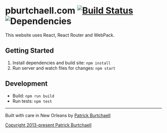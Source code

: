 # pburtchaell.com [![Build Status](https://travis-ci.org/pburtchaell/pburtchaell.com.svg?branch=master)](https://travis-ci.org/pburtchaell/pburtchaell.com) ![Dependencies](https://david-dm.org/pburtchaell/pburtchaell.com.png)

This website uses React, React Router and WebPack.

## Getting Started

1. Install dependencies and build site: `npm install`
2. Run server and watch files for changes: `npm start`

## Development

- Build: `npm run build`
- Run tests: `npm test`

---
Built with care in New Orleans by [Patrick Burtchaell](http://twitter.com/pburtchaell)

[Copyright 2013-present Patrick Burtchaell](LICENSE)
